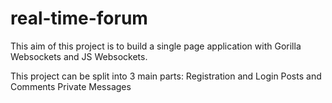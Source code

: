 # real-time-forum

This aim of this project is to build a single page application with Gorilla Websockets and JS Websockets.

This project can be split into 3 main parts:
Registration and Login
Posts and Comments
Private Messages
